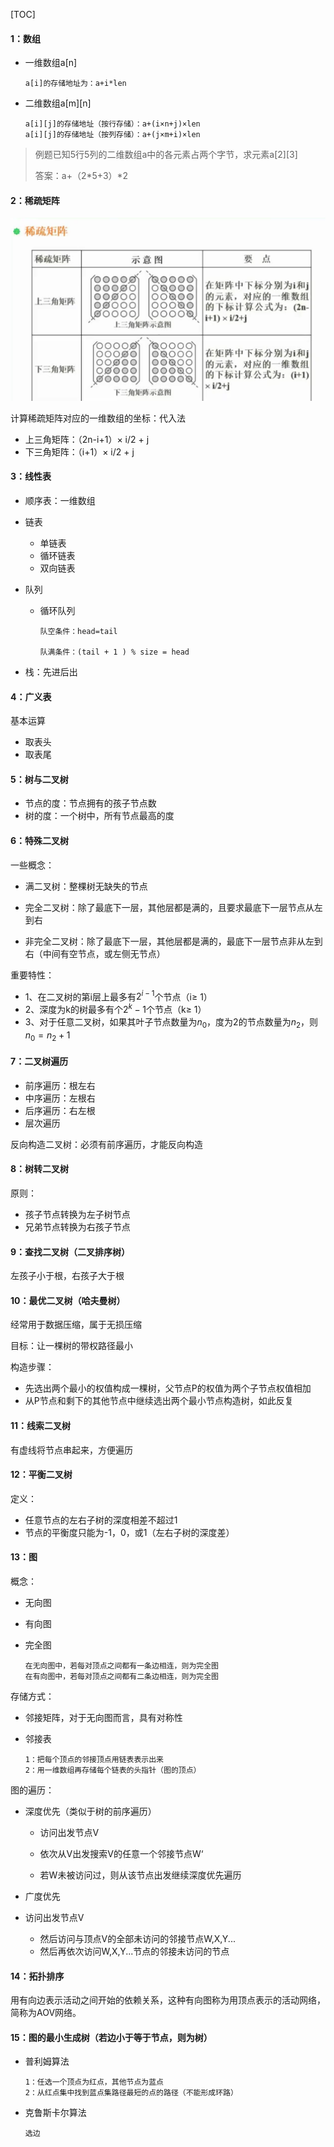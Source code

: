 [TOC]



#### 1：数组

+ 一维数组a[n]

  ```
  a[i]的存储地址为：a+i*len
  ```

+ 二维数组a\[m\]\[n\]

  ```
  a[i][j]的存储地址（按行存储）：a+(i×n+j)×len
  a[i][j]的存储地址（按列存储）：a+(j×m+i)×len
  ```

> 例题已知5行5列的二维数组a中的各元素占两个字节，求元素a\[2\]\[3\]
>
> 答案：a+（2*5+3）\*2

#### 2：稀疏矩阵

![](./image/ss1.jpg)

计算稀疏矩阵对应的一维数组的坐标：代入法

+ 上三角矩阵：（2n-i+1）× i/2 + j
+ 下三角矩阵：（i+1）× i/2 + j



#### 3：线性表

+ 顺序表：一维数组

+ 链表

  + 单链表
  + 循环链表
  + 双向链表

+ 队列

  + 循环队列

    ```
    队空条件：head=tail
    
    队满条件：(tail + 1 ) % size = head
    ```

    

+ 栈：先进后出



#### 4：广义表

基本运算

+ 取表头
+ 取表尾



#### 5：树与二叉树

+ 节点的度：节点拥有的孩子节点数
+ 树的度：一个树中，所有节点最高的度



#### 6：特殊二叉树

一些概念：

+ 满二叉树：整棵树无缺失的节点

+ 完全二叉树：除了最底下一层，其他层都是满的，且要求最底下一层节点从左到右

+ 非完全二叉树：除了最底下一层，其他层都是满的，最底下一层节点非从左到右（中间有空节点，或左侧无节点）

  

重要特性：

+ 1、在二叉树的第i层上最多有$2^{i-1}$个节点（i$\geq$ 1）
+ 2、深度为k的树最多有个$2^{k}-1$个节点（k$\geq$ 1）
+ 3、对于任意二叉树，如果其叶子节点数量为$n_0$，度为2的节点数量为$n_2$，则$n_0 = n_2 + 1$



#### 7：二叉树遍历

+ 前序遍历：根左右
+ 中序遍历：左根右
+ 后序遍历：右左根
+ 层次遍历

反向构造二叉树：必须有前序遍历，才能反向构造



#### 8：树转二叉树

原则：

+ 孩子节点转换为左子树节点
+ 兄弟节点转换为右孩子节点



#### 9：查找二叉树（二叉排序树）

左孩子小于根，右孩子大于根



#### 10：最优二叉树（哈夫曼树）

经常用于数据压缩，属于无损压缩

目标：让一棵树的带权路径最小

构造步骤：

+ 先选出两个最小的权值构成一棵树，父节点P的权值为两个子节点权值相加
+ 从P节点和剩下的其他节点中继续选出两个最小节点构造树，如此反复



#### 11：线索二叉树

有虚线将节点串起来，方便遍历



#### 12：平衡二叉树

定义：

+ 任意节点的左右子树的深度相差不超过1
+ 节点的平衡度只能为-1，0，或1（左右子树的深度差）



#### 13：图

概念：

+ 无向图
+ 有向图

+ 完全图

  ```
  在无向图中，若每对顶点之间都有一条边相连，则为完全图
  在有向图中，若每对顶点之间都有二条边相连，则为完全图
  ```

存储方式：

+ 邻接矩阵，对于无向图而言，具有对称性

+ 邻接表

  ```
  1：把每个顶点的邻接顶点用链表表示出来
  2：用一维数组再存储每个链表的头指针（图的顶点）
  ```

图的遍历：

+ 深度优先（类似于树的前序遍历）

  + 访问出发节点V

  + 依次从V出发搜索V的任意一个邻接节点W‘

  + 若W未被访问过，则从该节点出发继续深度优先遍历

+ 广度优先
  
+ 访问出发节点V
  + 然后访问与顶点V的全部未访问的邻接节点W,X,Y...
  + 然后再依次访问W,X,Y...节点的邻接未访问的节点



#### 14：拓扑排序

用有向边表示活动之间开始的依赖关系，这种有向图称为用顶点表示的活动网络，简称为AOV网络。



#### 15：图的最小生成树（若边小于等于节点，则为树）

+ 普利姆算法

  ```
  1：任选一个顶点为红点，其他节点为蓝点
  2：从红点集中找到蓝点集路径最短的点的路径（不能形成环路）
  ```

+ 克鲁斯卡尔算法

  ```
  选边
  ```

  

 

  